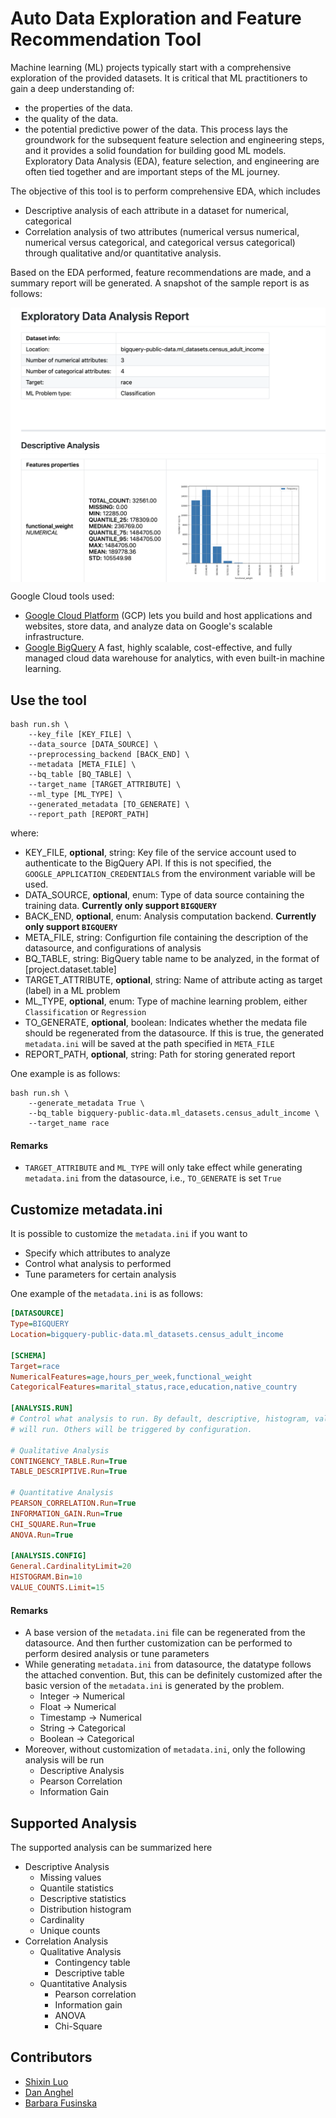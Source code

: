 # Auto Data Exploration and Feature Recommendation Tool

Machine learning (ML) projects typically start with a comprehensive exploration of the provided datasets.
It is critical that ML practitioners to gain a deep understanding of:
- the properties of the data.
- the quality of the data.
- the potential predictive power of the data.
This process lays the groundwork for the subsequent feature selection and engineering steps, and it provides a solid
foundation for building good ML models. Exploratory Data Analysis (EDA), feature selection, and engineering are often
tied together and are important steps of the ML journey.

The objective of this tool is to perform comprehensive EDA, which includes
- Descriptive analysis of each attribute in a dataset for numerical, categorical
- Correlation analysis of two attributes (numerical versus numerical, numerical versus categorical,
and categorical versus categorical) through qualitative and/or quantitative analysis.

Based on the EDA performed, feature recommendations are made, and a summary report will be generated. A snapshot of the
sample report is as follows:

<img align=center src="./ml_eda/reporting/templates/report_snapshot.png" alt="Sample Report" width="600px"/>


Google Cloud tools used:
- [Google Cloud Platform](https://cloud.google.com/) (GCP) lets you build and
host applications and websites, store data, and analyze data on Google's
scalable infrastructure.
- [Google BigQuery](https://cloud.google.com/bigquery/) A fast, highly scalable,
cost-effective, and fully managed cloud data warehouse for analytics, with even
built-in machine learning.

## Use the tool
```shell
bash run.sh \
    --key_file [KEY_FILE] \
    --data_source [DATA_SOURCE] \
    --preprocessing_backend [BACK_END] \
    --metadata [META_FILE] \
    --bq_table [BQ_TABLE] \
    --target_name [TARGET_ATTRIBUTE] \
    --ml_type [ML_TYPE] \
    --generated_metadata [TO_GENERATE] \
    --report_path [REPORT_PATH]
```
where:

- KEY_FILE, **optional**, string: Key file of the service account used to authenticate to the BigQuery API. If this is
not specified, the `GOOGLE_APPLICATION_CREDENTIALS` from the environment variable will be used.
- DATA_SOURCE, **optional**, enum: Type of data source containing the training data. **Currently only support `BIGQUERY`**
- BACK_END, **optional**, enum: Analysis computation backend. **Currently only support `BIGQUERY`**
- META_FILE, string: Configurtion file containing the description of the datasource, and configurations of analysis
- BQ_TABLE, string: BigQuery table name to be analyzed, in the format of [project.dataset.table]
- TARGET_ATTRIBUTE, **optional**, string: Name of attribute acting as target (label) in a ML problem
- ML_TYPE, **optional**, enum: Type of machine learning problem, either `Classification` or `Regression`
- TO_GENERATE, **optional**, boolean: Indicates whether the medata file should be regenerated from the datasource.
If this is true, the generated `metadata.ini` will be saved at the path specified in `META_FILE`
- REPORT_PATH, **optional**, string: Path for storing generated report

One example is as follows:
```shell
bash run.sh \
    --generate_metadata True \
    --bq_table bigquery-public-data.ml_datasets.census_adult_income \
    --target_name race
```

#### Remarks
- `TARGET_ATTRIBUTE` and `ML_TYPE` will only take effect while generating `metadata.ini` from the datasource, i.e.,
`TO_GENERATE` is set `True`

## Customize metadata.ini
It is possible to customize the `metadata.ini` if you want to
- Specify which attributes to analyze
- Control what analysis to performed
- Tune parameters for certain analysis

One example of the `metadata.ini` is as follows:
```ini
[DATASOURCE]
Type=BIGQUERY
Location=bigquery-public-data.ml_datasets.census_adult_income

[SCHEMA]
Target=race
NumericalFeatures=age,hours_per_week,functional_weight
CategoricalFeatures=marital_status,race,education,native_country

[ANALYSIS.RUN]
# Control what analysis to run. By default, descriptive, histogram, value_counts, pearson_correlation
# will run. Others will be triggered by configuration.

# Qualitative Analysis
CONTINGENCY_TABLE.Run=True
TABLE_DESCRIPTIVE.Run=True

# Quantitative Analysis
PEARSON_CORRELATION.Run=True
INFORMATION_GAIN.Run=True
CHI_SQUARE.Run=True
ANOVA.Run=True

[ANALYSIS.CONFIG]
General.CardinalityLimit=20
HISTOGRAM.Bin=10
VALUE_COUNTS.Limit=15
```

#### Remarks
- A base version of the `metadata.ini` file can be regenerated from the datasource.
And then further customization can be performed to perform desired analysis or tune parameters
- While generating `metadata.ini` from datasource, the datatype follows the attached convention.
But, this can be definitely customized after the basic version of the `metadata.ini` is generated by the problem.
    - Integer -> Numerical
    - Float -> Numerical
    - Timestamp -> Numerical
    - String -> Categorical
    - Boolean -> Categorical
- Moreover, without customization of `metadata.ini`, only the following analysis will be run
    - Descriptive Analysis
    - Pearson Correlation
    - Information Gain

## Supported Analysis
The supported analysis can be summarized here
- Descriptive Analysis
    - Missing values
    - Quantile statistics
    - Descriptive statistics
    - Distribution histogram
    - Cardinality
    - Unique counts
- Correlation Analysis
    - Qualitative Analysis
        - Contingency table
        - Descriptive table
    - Quantitative Analysis
        - Pearson correlation
        - Information gain
        - ANOVA
        - Chi-Square

## Contributors
- [Shixin Luo](https://github.com/luotigerlsx)
- [Dan Anghel](https://github.com/dan-anghel)
- [Barbara Fusinska](https://github.com/BasiaFusinska)

